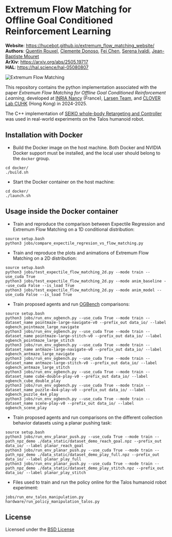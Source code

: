 # Extremum Flow Matching for<br>Offline Goal Conditioned Reinforcement Learning

**Website**: https://hucebot.github.io/extremum_flow_matching_website/ \
**Authors**: [Quentin Rouxel](https://leph.io/quentinrouxel/),  [Clemente Donoso](#), [Fei Chen](https://feichenlab.com/), [Serena Ivaldi](https://members.loria.fr/SIvaldi), [Jean-Baptiste Mouret](https://members.loria.fr/JBMouret) \
**ArXiv**: https://arxiv.org/abs/2505.19717 \
**HAL**: https://hal.science/hal-05080807

![Extremum Flow Matching](/assets/policy_architecture_talos_2.png)

This repository contains the python implementation associated with the paper
*Extremum Flow Matching for Offline Goal Conditioned Reinforcement Learning*, developed at [INRIA Nancy](https://www.inria.fr/en/inria-centre-universite-lorraine) (France), [Larsen Team](https://www.inria.fr/en/larsen), and [CLOVER Lab CUHK](https://feichenlab.com) (Hong Kong) in 2024-2025.

The C++ implementation of [SEIKO whole-body Retargeting and Controller](https://github.com/hucebot/seiko_controller_code) was used in real-world experiments on the Talos humanoid robot.

## Installation with Docker

* Build the Docker image on the host machine. Both Docker and NVIDIA Docker support must be installed, and the local user should belong to the `docker` group. 
```
cd docker/
./build.sh
```
* Start the Docker container on the host machine:
```
cd docker/
./launch.sh
```

## Usage inside the Docker container

* Train and reproduce the comparison between Expectile Regression and Extremum Flow Matching on a 1D conditional distribution:
```
source setup.bash
python3 jobs/compare_expectile_regresion_vs_flow_matching.py
```
* Train and reproduce the plots and animations of Extremum Flow Matching on a 2D distribution:
```
source setup.bash
python3 jobs/test_expectile_flow_matching_2d.py --mode train --use_cuda True
python3 jobs/test_expectile_flow_matching_2d.py --mode anim_baseline --use_cuda False --is_load True
python3 jobs/test_expectile_flow_matching_2d.py --mode anim_model --use_cuda False --is_load True
```
* Train proposed agents and run [OGBench](https://seohong.me/projects/ogbench/) comparisons: 
```
source setup.bash
python3 jobs/run_env_ogbench.py --use_cuda True --mode train --dataset_name pointmaze-large-navigate-v0 --prefix_out data_io/ --label ogbench_pointmaze_large_navigate
python3 jobs/run_env_ogbench.py --use_cuda True --mode train --dataset_name pointmaze-large-stitch-v0 --prefix_out data_io/ --label ogbench_pointmaze_large_stitch
python3 jobs/run_env_ogbench.py --use_cuda True --mode train --dataset_name antmaze-large-navigate-v0 --prefix_out data_io/ --label ogbench_antmaze_large_navigate
python3 jobs/run_env_ogbench.py --use_cuda True --mode train --dataset_name antmaze-large-stitch-v0 --prefix_out data_io/ --label ogbench_antmaze_large_stitch
python3 jobs/run_env_ogbench.py --use_cuda True --mode train --dataset_name cube-double-play-v0 --prefix_out data_io/ --label ogbench_cube_double_play
python3 jobs/run_env_ogbench.py --use_cuda True --mode train --dataset_name puzzle-4x4-play-v0 --prefix_out data_io/ --label ogbench_puzzle_4x4_play
python3 jobs/run_env_ogbench.py --use_cuda True --mode train --dataset_name scene-play-v0 --prefix_out data_io/ --label ogbench_scene_play
```
* Train proposed agents and run comparisons on the different collection behavior datasets using a planar pushing task:
```
source setup.bash
python3 jobs/run_env_planar_push.py --use_cuda True --mode train --path_npz_demo ./data_static/dataset_demo_reach_goal.npz --prefix_out data_io/ --label planar_reach_goal
python3 jobs/run_env_planar_push.py --use_cuda True --mode train --path_npz_demo ./data_static/dataset_demo_play_full.npz --prefix_out data_io/ --label planar_play_full
python3 jobs/run_env_planar_push.py --use_cuda True --mode train --path_npz_demo ./data_static/dataset_demo_play_stitch.npz --prefix_out data_io/ --label planar_play_stitch
```
* Files used to train and run the policy online for the Talos humanoid robot experiment:
```
jobs/run_env_talos_manipulation.py
hardware/run_policy_manipulation_talos.py
```

## License

Licensed under the [BSD License](LICENSE)

